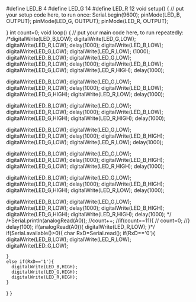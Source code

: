 #define LED_B 4
#define LED_G 14
#define LED_R 12
void setup() {
// put your setup code here, to run once:
Serial.begin(9600);
pinMode(LED_B, OUTPUT);
pinMode(LED_G, OUTPUT);
pinMode(LED_R, OUTPUT);

}
int count=0;
void loop() {
// put your main code here, to run repeatedly:
/\*digitalWrite(LED_B,LOW);
digitalWrite(LED_G,LOW);
digitalWrite(LED_R,LOW);
delay(1000);
digitalWrite(LED_B,LOW);
digitalWrite(LED_G,LOW);
digitalWrite(LED_R,LOW);
(1000);
digitalWrite(LED_B,LOW);
digitalWrite(LED_G,LOW);
digitalWrite(LED_R,LOW);
delay(1000);
digitalWrite(LED_B,LOW);
digitalWrite(LED_G,LOW);
digitalWrite(LED_R,HIGH);
delay(1000);

digitalWrite(LED_B,LOW);
digitalWrite(LED_G,LOW);
digitalWrite(LED_R,LOW);
delay(1000);
digitalWrite(LED_B,LOW);
digitalWrite(LED_G,HIGH);
digitalWrite(LED_R,LOW);
delay(1000);

digitalWrite(LED_B,LOW);
digitalWrite(LED_G,LOW);
digitalWrite(LED_R,LOW);
delay(1000);
digitalWrite(LED_B,LOW);
digitalWrite(LED_G,HIGH);
digitalWrite(LED_R,HIGH);
delay(1000);

digitalWrite(LED_B,LOW);
digitalWrite(LED_G,LOW);
digitalWrite(LED_R,LOW);
delay(1000);
digitalWrite(LED_B,HIGH);
digitalWrite(LED_G,LOW);
digitalWrite(LED_R,LOW);
delay(1000);

digitalWrite(LED_B,LOW);
digitalWrite(LED_G,LOW);
digitalWrite(LED_R,LOW);
delay(1000);
digitalWrite(LED_B,HIGH);
digitalWrite(LED_G,LOW);
digitalWrite(LED_R,HIGH);
delay(1000);

digitalWrite(LED_B,LOW);
digitalWrite(LED_G,LOW);
digitalWrite(LED_R,LOW);
delay(1000);
digitalWrite(LED_B,HIGH);
digitalWrite(LED_G,HIGH);
digitalWrite(LED_R,LOW);
delay(1000);

digitalWrite(LED_B,LOW);
digitalWrite(LED_G,LOW);
digitalWrite(LED_R,LOW);
delay(1000);
digitalWrite(LED_B,HIGH);
digitalWrite(LED_G,HIGH);
digitalWrite(LED_R,HIGH);
delay(1000);
*/
/*Serial.println(analogRead(A0));
//count++;
//if(count==11){
// count=0;
//}
delay(100);
if(analogRead(A0)){
digitalWrite(LED_R,LOW);
}\*/
if(Serial.available()>0){
char RxD=Serial.read();
if(RxD=='0'){
digitalWrite(LED_B,LOW);
digitalWrite(LED_R,LOW);
digitalWrite(LED_G,LOW);

    }
    else if(RxD=='1'){
      digitalWrite(LED_B,HIGH);
      digitalWrite(LED_G,HIGH);
      digitalWrite(LED_R,HIGH);
    }

}
}
